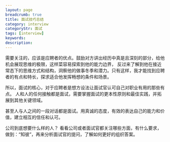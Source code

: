 ```yaml
---
layout: page
breadcrumb: true
title: 面试技巧总结
category: interview
categoryStr: 面试
tags: [interview]
keywords:
description:
---
```


需要关注的，应该是应聘者的优点。鼓励对方讲出经历中真是且深刻的部分，给他机会展现思维的极限，这样菜容易探索到他的能力边界，
反过来了解到他在接近常态下的思维方式和结构，洞察他的做事冬季和潜力。只有这样，我才能找到应聘者的有点和特长，探求适合他发挥畅想的条件和场景。

所以，面试的核心，对于应聘者是想方设法让面试官认可自己对职业有用的那些有点。
人和人的任何接触都是面试，需要掌握面试的更本性原则和最佳实践，并拓展到其他关键领域。

甚至人与人之间的一段对话都是面试。用真诚的态度，有效的表达自己的能力和价值，建立相互的信任和认可。

公司到底想要什么样的人？
看看公司或者面试官都关注哪些方面，有什么要求，做到：“知彼”，再来分析面试官的提问，了解如何更好的组织答案。

